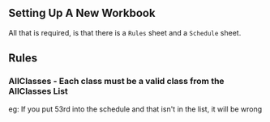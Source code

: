 ## Setting Up A New Workbook

All that is required, is that there is a `Rules` sheet and a `Schedule` sheet.

## Rules


### AllClasses - Each class must be a valid class from the AllClasses List
eg: If you put 53rd into the schedule and that isn't in the list, it will be wrong